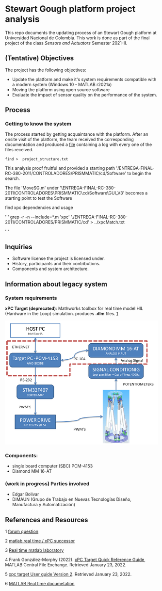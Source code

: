 
# Stewart Gough platform project analysis
This repo documents the updating process of an Stewart Gough platform at Universidad Nacional de Colombia. This work is done as part of the final project of the class _Sensors and Actuators_ Semester 2021-II. 

## (Tentative) Objectives
The project  has the following objectives:
* Update the platform and make it's system requirements compatible with a modern system (Windows 10 - MATLAB r2021a)
* Moving the platform using open source software
* Evaluate the impact of sensor quality on the performance of the system.


## Process

### Getting to know the system
The process started by getting acquaintance with the platform. After an onsite visit of the platform, the team received the corresponding documentation and produced a [file](project_structure.txt) containing a log with every one of the files received.

```
find >  project_structure.txt
```
This analysis proof fruitful and provided a starting path '/ENTREGA-FINAL-RC-380-2011/CONTROLADORES/PRISMMATIC/cd/Software'
to begin the search.

The file 'MoveSG.m' under '\ENTREGA-FINAL-RC-380-2011\CONTROLADORES\PRISMMATIC\cd\Software\GUI_V3\' becomes a starting point to test the Software 

find xpc dependencies and usage 

'''
grep -r -n  --include=\*.m 'xpc' './ENTREGA-FINAL-RC-380-2011/CONTROLADORES/PRISMMATIC/cd' > ../xpcMatch.txt

'''

## Inquiries 

* Software license the project is licensed under.
* History, participants and their contributions.
* Components and system architecture.

<!-- Hoja de ruta -->



## Information about legacy system 

### System requirements

**xPC Target (deprecated)**: Mathworks  toolbox for real time model  HIL (Hardware in the Loop) simulation.  produces __.dlm__ files. [1](#references-and-resources)


![system architecture](media/imgs/system_architecure.png)

### Components:

* single board computer (SBC) PCM-4153
* Diamond MM 16-AT

### (work in progress) Parties involved 
* Edgar Bolivar
* DIMAUN (Grupo de Trabajo en Nuevas Tecnologías Diseño, Manufactura y Automatización)

## References and Resources

1 [forum question](https://www.mathworks.com/matlabcentral/answers/479843-about-xpc-target-and-supproted-ioboard)

2 [matlab real time / xPC successor](https://www.mathworks.com/products/simulink-real-time.html?s_tid=FX_PR_info)

3 [Real time matlab laboratory](http://tsakalis.faculty.asu.edu/coursea/481LAB2015.pdf)

4 Frank González-Morphy (2022). [xPC Target Quick Reference Guide](https://www.mathworks.com/matlabcentral/fileexchange/6414-xpc-target-quick-reference-guide), MATLAB Central File Exchange. Retrieved January 23, 2022. 

5 [xpc target User guide Version 2](http://www.bmed.mcgill.ca/reklab/manual/common/xpc/documentation/xpc_target_ug%5B1%5D.pdf). Retrieved January 23, 2022.

6 [MATLAB Real time documetation](https://www.mathworks.com/help/pdf_doc/slrealtime/index.html)